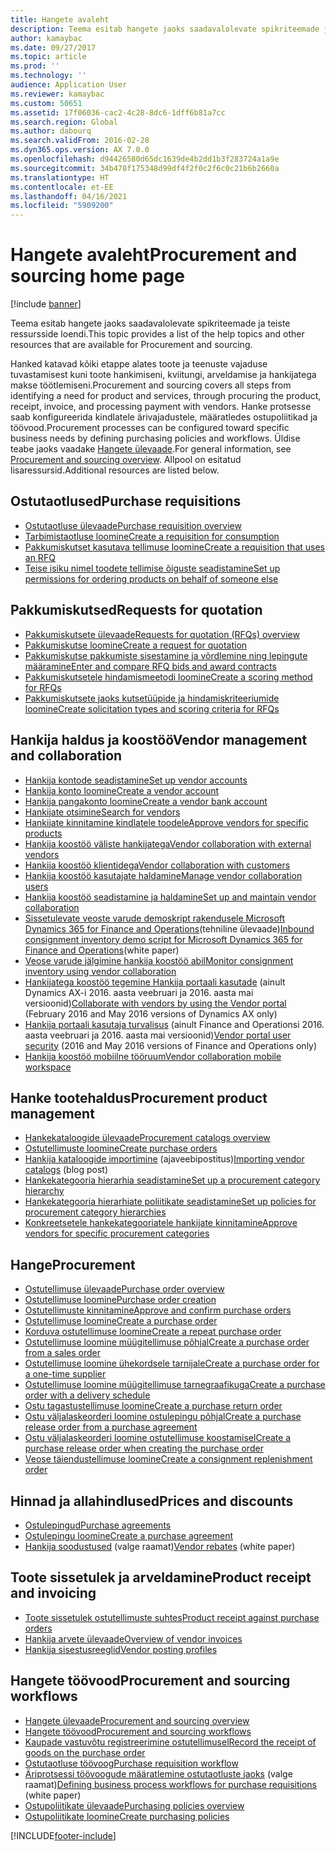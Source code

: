 ```yaml
---
title: Hangete avaleht
description: Teema esitab hangete jaoks saadavalolevate spikriteemade ja teiste ressursside loendi.
author: kamaybac
ms.date: 09/27/2017
ms.topic: article
ms.prod: ''
ms.technology: ''
audience: Application User
ms.reviewer: kamaybac
ms.custom: 50651
ms.assetid: 17f06036-cac2-4c28-8dc6-1dff6b81a7cc
ms.search.region: Global
ms.author: dabourq
ms.search.validFrom: 2016-02-28
ms.dyn365.ops.version: AX 7.0.0
ms.openlocfilehash: d94426580d65dc1639de4b2dd1b3f283724a1a9e
ms.sourcegitcommit: 34b478f175348d99df4f2f0c2f6c0c21b6b2660a
ms.translationtype: HT
ms.contentlocale: et-EE
ms.lasthandoff: 04/16/2021
ms.locfileid: "5909200"
---
```

# <a name="procurement-and-sourcing-home-page"></a><span data-ttu-id="d0d81-103">Hangete avaleht</span><span class="sxs-lookup"><span data-stu-id="d0d81-103">Procurement and sourcing home page</span></span>

[!include [banner](../includes/banner.md)]

<span data-ttu-id="d0d81-104">Teema esitab hangete jaoks saadavalolevate spikriteemade ja teiste ressursside loendi.</span><span class="sxs-lookup"><span data-stu-id="d0d81-104">This topic provides a list of the help topics and other resources that are available for Procurement and sourcing.</span></span>

<span data-ttu-id="d0d81-105">Hanked katavad kõiki etappe alates toote ja teenuste vajaduse tuvastamisest kuni toote hankimiseni, kviitungi, arveldamise ja hankijatega makse töötlemiseni.</span><span class="sxs-lookup"><span data-stu-id="d0d81-105">Procurement and sourcing covers all steps from identifying a need for product and services, through procuring the product, receipt, invoice, and processing payment with vendors.</span></span> <span data-ttu-id="d0d81-106">Hanke protsesse saab konfigureerida kindlatele ärivajadustele, määratledes ostupoliitikad ja töövood.</span><span class="sxs-lookup"><span data-stu-id="d0d81-106">Procurement processes can be configured toward specific business needs by defining purchasing policies and workflows.</span></span> <span data-ttu-id="d0d81-107">Üldise teabe jaoks vaadake [Hangete ülevaade](procurement-sourcing-overview.md).</span><span class="sxs-lookup"><span data-stu-id="d0d81-107">For general information, see [Procurement and sourcing overview](procurement-sourcing-overview.md).</span></span> <span data-ttu-id="d0d81-108">Allpool on esitatud lisaressursid.</span><span class="sxs-lookup"><span data-stu-id="d0d81-108">Additional resources are listed below.</span></span>

## <a name="purchase-requisitions"></a><span data-ttu-id="d0d81-109">Ostutaotlused</span><span class="sxs-lookup"><span data-stu-id="d0d81-109">Purchase requisitions</span></span>
-   [<span data-ttu-id="d0d81-110">Ostutaotluse ülevaade</span><span class="sxs-lookup"><span data-stu-id="d0d81-110">Purchase requisition overview</span></span>](purchase-requisitions-overview.md)
-   [<span data-ttu-id="d0d81-111">Tarbimistaotluse loomine</span><span class="sxs-lookup"><span data-stu-id="d0d81-111">Create a requisition for consumption</span></span>](tasks/create-requisition-consumption.md)
-   [<span data-ttu-id="d0d81-112">Pakkumiskutset kasutava tellimuse loomine</span><span class="sxs-lookup"><span data-stu-id="d0d81-112">Create a requisition that uses an RFQ</span></span>](tasks/create-requisition-uses-rfq.md)
-   [<span data-ttu-id="d0d81-113">Teise isiku nimel toodete tellimise õiguste seadistamine</span><span class="sxs-lookup"><span data-stu-id="d0d81-113">Set up permissions for ordering products on behalf of someone else</span></span>](tasks/set-up-permissions-ordering-products.md)

## <a name="requests-for-quotation"></a><span data-ttu-id="d0d81-114">Pakkumiskutsed</span><span class="sxs-lookup"><span data-stu-id="d0d81-114">Requests for quotation</span></span>
-   [<span data-ttu-id="d0d81-115">Pakkumiskutsete ülevaade</span><span class="sxs-lookup"><span data-stu-id="d0d81-115">Requests for quotation (RFQs) overview</span></span>](request-quotations.md)
-   [<span data-ttu-id="d0d81-116">Pakkumiskutse loomine</span><span class="sxs-lookup"><span data-stu-id="d0d81-116">Create a request for quotation</span></span>](tasks/create-request-quotation.md)
-   [<span data-ttu-id="d0d81-117">Pakkumiskutse pakkumiste sisestamine ja võrdlemine ning lepingute määramine</span><span class="sxs-lookup"><span data-stu-id="d0d81-117">Enter and compare RFQ bids and award contracts</span></span>](tasks/enter-compare-rfq-bids-award-contracts.md)
-   [<span data-ttu-id="d0d81-118">Pakkumiskutsetele hindamismeetodi loomine</span><span class="sxs-lookup"><span data-stu-id="d0d81-118">Create a scoring method for RFQs</span></span>](tasks/create-scoring-method-rfqs.md)
-   [<span data-ttu-id="d0d81-119">Pakkumiskutsete jaoks kutsetüüpide ja hindamiskriteeriumide loomine</span><span class="sxs-lookup"><span data-stu-id="d0d81-119">Create solicitation types and scoring criteria for RFQs</span></span>](tasks/create-solicitation-types-scoring-criteria-rfqs.md)

## <a name="vendor-management-and-collaboration"></a><span data-ttu-id="d0d81-120">Hankija haldus ja koostöö</span><span class="sxs-lookup"><span data-stu-id="d0d81-120">Vendor management and collaboration</span></span>
-   [<span data-ttu-id="d0d81-121">Hankija kontode seadistamine</span><span class="sxs-lookup"><span data-stu-id="d0d81-121">Set up vendor accounts</span></span>](set-up-vendor-accounts.md)
-   [<span data-ttu-id="d0d81-122">Hankija konto loomine</span><span class="sxs-lookup"><span data-stu-id="d0d81-122">Create a vendor account</span></span>](tasks/create-vendor-account.md)
-   [<span data-ttu-id="d0d81-123">Hankija pangakonto loomine</span><span class="sxs-lookup"><span data-stu-id="d0d81-123">Create a vendor bank account</span></span>](tasks/create-vendor-bank-account.md)
-   [<span data-ttu-id="d0d81-124">Hankijate otsimine</span><span class="sxs-lookup"><span data-stu-id="d0d81-124">Search for vendors</span></span>](tasks/search-vendors.md)
-   [<span data-ttu-id="d0d81-125">Hankijate kinnitamine kindlatele toodele</span><span class="sxs-lookup"><span data-stu-id="d0d81-125">Approve vendors for specific products</span></span>](tasks/approve-vendors-specific-products.md)
-   [<span data-ttu-id="d0d81-126">Hankija koostöö väliste hankijatega</span><span class="sxs-lookup"><span data-stu-id="d0d81-126">Vendor collaboration with external vendors</span></span>](vendor-collaboration-work-external-vendors.md)
-   [<span data-ttu-id="d0d81-127">Hankija koostöö klientidega</span><span class="sxs-lookup"><span data-stu-id="d0d81-127">Vendor collaboration with customers</span></span>](vendor-collaboration-work-customers-dynamics-365-operations.md)
-   [<span data-ttu-id="d0d81-128">Hankija koostöö kasutajate haldamine</span><span class="sxs-lookup"><span data-stu-id="d0d81-128">Manage vendor collaboration users</span></span>](manage-vendor-collaboration-users.md)
-   [<span data-ttu-id="d0d81-129">Hankija koostöö seadistamine ja haldamine</span><span class="sxs-lookup"><span data-stu-id="d0d81-129">Set up and maintain vendor collaboration</span></span>](set-up-maintain-vendor-collaboration.md)
-   <span data-ttu-id="d0d81-130">[Sissetulevate veoste varude demoskript rakendusele Microsoft Dynamics 365 for Finance and Operations](https://www.microsoft.com/download/details.aspx?id=101945)(tehniline ülevaade)</span><span class="sxs-lookup"><span data-stu-id="d0d81-130">[Inbound consignment inventory demo script for Microsoft Dynamics 365 for Finance and Operations](https://www.microsoft.com/download/details.aspx?id=101945)(white paper)</span></span>
-   [<span data-ttu-id="d0d81-131">Veose varude jälgimine hankija koostöö abil</span><span class="sxs-lookup"><span data-stu-id="d0d81-131">Monitor consignment inventory using vendor collaboration</span></span>](../inventory/tasks/monitor-consignment-inventory-vendor-collaboration.md)
-   <span data-ttu-id="d0d81-132">[Hankijatega koostöö tegemine Hankija portaali kasutade](collaborate-vendors-vendor-portal.md) (ainult Dynamics AX-i 2016. aasta veebruari ja 2016. aasta mai versioonid)</span><span class="sxs-lookup"><span data-stu-id="d0d81-132">[Collaborate with vendors by using the Vendor portal](collaborate-vendors-vendor-portal.md)  (February 2016 and May 2016 versions of Dynamics AX only)</span></span>
-   <span data-ttu-id="d0d81-133">[Hankija portaali kasutaja turvalisus](configure-security-vendor-portal-users.md) (ainult Finance and Operationsi 2016. aasta veebruari ja 2016. aasta mai versioonid)</span><span class="sxs-lookup"><span data-stu-id="d0d81-133">[Vendor portal user security](configure-security-vendor-portal-users.md) (2016 and May 2016 versions of Finance and Operations only)</span></span>
-   [<span data-ttu-id="d0d81-134">Hankija koostöö mobiilne tööruum</span><span class="sxs-lookup"><span data-stu-id="d0d81-134">Vendor collaboration mobile workspace</span></span>](vendor-collaboration-mobile-workspace.md)

## <a name="procurement-product-management"></a><span data-ttu-id="d0d81-135">Hanke tootehaldus</span><span class="sxs-lookup"><span data-stu-id="d0d81-135">Procurement product management</span></span>
-   [<span data-ttu-id="d0d81-136">Hankekataloogide ülevaade</span><span class="sxs-lookup"><span data-stu-id="d0d81-136">Procurement catalogs overview</span></span>](procurement-catalogs.md)
-   [<span data-ttu-id="d0d81-137">Ostutellimuste loomine</span><span class="sxs-lookup"><span data-stu-id="d0d81-137">Create purchase orders</span></span>](tasks/create-procurement-catalog.md)
-   <span data-ttu-id="d0d81-138">[Hankija kataloogide importimine](https://blogs.msdn.microsoft.com/dynamicsaxscm/2016/05/25/vendor-catalogs-in-dynamics-ax/) (ajaveebipostitus)</span><span class="sxs-lookup"><span data-stu-id="d0d81-138">[Importing vendor catalogs](https://blogs.msdn.microsoft.com/dynamicsaxscm/2016/05/25/vendor-catalogs-in-dynamics-ax/) (blog post)</span></span>
-   [<span data-ttu-id="d0d81-139">Hankekategooria hierarhia seadistamine</span><span class="sxs-lookup"><span data-stu-id="d0d81-139">Set up a procurement category hierarchy</span></span>](tasks/set-up-procurement-category-hierarchy.md)
-   [<span data-ttu-id="d0d81-140">Hankekategooria hierarhiate poliitikate seadistamine</span><span class="sxs-lookup"><span data-stu-id="d0d81-140">Set up policies for procurement category hierarchies</span></span>](tasks/set-up-policies-procurement-category-hierarchies.md)
-   [<span data-ttu-id="d0d81-141">Konkreetsetele hankekategooriatele hankijate kinnitamine</span><span class="sxs-lookup"><span data-stu-id="d0d81-141">Approve vendors for specific procurement categories</span></span>](tasks/approve-vendors-specific-procurement-categories.md)

## <a name="procurement"></a><span data-ttu-id="d0d81-142">Hange</span><span class="sxs-lookup"><span data-stu-id="d0d81-142">Procurement</span></span>
-   [<span data-ttu-id="d0d81-143">Ostutellimuse ülevaade</span><span class="sxs-lookup"><span data-stu-id="d0d81-143">Purchase order overview</span></span>](purchase-order-overview.md)
-   [<span data-ttu-id="d0d81-144">Ostutellimuse loomine</span><span class="sxs-lookup"><span data-stu-id="d0d81-144">Purchase order creation</span></span>](purchase-order-creation.md)
-   [<span data-ttu-id="d0d81-145">Ostutellimuste kinnitamine</span><span class="sxs-lookup"><span data-stu-id="d0d81-145">Approve and confirm purchase orders</span></span>](purchase-order-approval-confirmation.md)
-   [<span data-ttu-id="d0d81-146">Ostutellimuse loomine</span><span class="sxs-lookup"><span data-stu-id="d0d81-146">Create a purchase order</span></span>](tasks/create-purchase-order.md)
-   [<span data-ttu-id="d0d81-147">Korduva ostutellimuse loomine</span><span class="sxs-lookup"><span data-stu-id="d0d81-147">Create a repeat purchase order</span></span>](tasks/create-repeat-purchase-order.md)
-   [<span data-ttu-id="d0d81-148">Ostutellimuse loomine müügitellimuse põhjal</span><span class="sxs-lookup"><span data-stu-id="d0d81-148">Create a purchase order from a sales order</span></span>](../sales-marketing/tasks/create-purchase-order-sales-order.md)
-   [<span data-ttu-id="d0d81-149">Ostutellimuse loomine ühekordsele tarnijale</span><span class="sxs-lookup"><span data-stu-id="d0d81-149">Create a purchase order for a one-time supplier</span></span>](tasks/create-purchase-order-one-time-supplier.md)
-   [<span data-ttu-id="d0d81-150">Ostutellimuse loomine müügitellimuse tarnegraafikuga</span><span class="sxs-lookup"><span data-stu-id="d0d81-150">Create a purchase order with a delivery schedule</span></span>](tasks/create-purchase-order-delivery-schedule.md)
-   [<span data-ttu-id="d0d81-151">Ostu tagastustellimuse loomine</span><span class="sxs-lookup"><span data-stu-id="d0d81-151">Create a purchase return order</span></span>](tasks/create-purchase-return-order.md)
-   [<span data-ttu-id="d0d81-152">Ostu väljalaskeorderi loomine ostulepingu põhjal</span><span class="sxs-lookup"><span data-stu-id="d0d81-152">Create a purchase release order from a purchase agreement</span></span>](tasks/create-purchase-release-order-purchase-agreement.md)
-   [<span data-ttu-id="d0d81-153">Ostu väljalaskeorderi loomine ostutellimuse koostamisel</span><span class="sxs-lookup"><span data-stu-id="d0d81-153">Create a purchase release order when creating the purchase order</span></span>](tasks/create-purchase-release-order-creating-purchase-order.md)
-   [<span data-ttu-id="d0d81-154">Veose täiendustellimuse loomine</span><span class="sxs-lookup"><span data-stu-id="d0d81-154">Create a consignment replenishment order</span></span>](../inventory/tasks/create-consignment-replenishment-order.md)

## <a name="prices-and-discounts"></a><span data-ttu-id="d0d81-155">Hinnad ja allahindlused</span><span class="sxs-lookup"><span data-stu-id="d0d81-155">Prices and discounts</span></span>
-   [<span data-ttu-id="d0d81-156">Ostulepingud</span><span class="sxs-lookup"><span data-stu-id="d0d81-156">Purchase agreements</span></span>](purchase-agreements.md)
-   [<span data-ttu-id="d0d81-157">Ostulepingu loomine</span><span class="sxs-lookup"><span data-stu-id="d0d81-157">Create a purchase agreement</span></span>](tasks/create-purchase-agreement.md)
-   <span data-ttu-id="d0d81-158">[Hankija soodustused](/dynamics/s-e/) (valge raamat)</span><span class="sxs-lookup"><span data-stu-id="d0d81-158">[Vendor rebates](/dynamics/s-e/) (white paper)</span></span>

## <a name="product-receipt-and-invoicing"></a><span data-ttu-id="d0d81-159">Toote sissetulek ja arveldamine</span><span class="sxs-lookup"><span data-stu-id="d0d81-159">Product receipt and invoicing</span></span>
-   [<span data-ttu-id="d0d81-160">Toote sissetulek ostutellimuste suhtes</span><span class="sxs-lookup"><span data-stu-id="d0d81-160">Product receipt against purchase orders</span></span>](product-receipt-against-purchase-orders.md)
-   [<span data-ttu-id="d0d81-161">Hankija arvete ülevaade</span><span class="sxs-lookup"><span data-stu-id="d0d81-161">Overview of vendor invoices</span></span>](../../finance/accounts-payable/vendor-invoices-overview.md)
-   [<span data-ttu-id="d0d81-162">Hankija sisestusreeglid</span><span class="sxs-lookup"><span data-stu-id="d0d81-162">Vendor posting profiles</span></span>](../../finance/accounts-payable/vendor-posting-profiles.md)

## <a name="procurement-and-sourcing-workflows"></a><span data-ttu-id="d0d81-163">Hangete töövood</span><span class="sxs-lookup"><span data-stu-id="d0d81-163">Procurement and sourcing workflows</span></span>
-   [<span data-ttu-id="d0d81-164">Hangete ülevaade</span><span class="sxs-lookup"><span data-stu-id="d0d81-164">Procurement and sourcing overview</span></span>](procurement-sourcing-overview.md)
-   [<span data-ttu-id="d0d81-165">Hangete töövood</span><span class="sxs-lookup"><span data-stu-id="d0d81-165">Procurement and sourcing workflows</span></span>](procurement-sourcing-workflows.md)
-   [<span data-ttu-id="d0d81-166">Kaupade vastuvõtu registreerimine ostutellimusel</span><span class="sxs-lookup"><span data-stu-id="d0d81-166">Record the receipt of goods on the purchase order</span></span>](tasks/record-receipt-goods-purchase-order.md)
-   [<span data-ttu-id="d0d81-167">Ostutaotluse töövoog</span><span class="sxs-lookup"><span data-stu-id="d0d81-167">Purchase requisition workflow</span></span>](purchase-requisitions-workflow.md)
-   <span data-ttu-id="d0d81-168">[Äriprotsessi töövoogude määratlemine ostutaotluste jaoks](https://www.microsoft.com/download/details.aspx?id=101821) (valge raamat)</span><span class="sxs-lookup"><span data-stu-id="d0d81-168">[Defining business process workflows for purchase requisitions](https://www.microsoft.com/download/details.aspx?id=101821) (white paper)</span></span>
-   [<span data-ttu-id="d0d81-169">Ostupoliitikate ülevaade</span><span class="sxs-lookup"><span data-stu-id="d0d81-169">Purchasing policies overview</span></span>](purchase-policies.md)
-   [<span data-ttu-id="d0d81-170">Ostupoliitikate loomine</span><span class="sxs-lookup"><span data-stu-id="d0d81-170">Create purchasing policies</span></span>](tasks/create-purchasing-policies.md)





[!INCLUDE[footer-include](../../includes/footer-banner.md)]